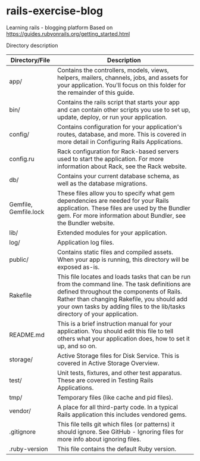 # rails-exercise-blog
Learning rails - blogging platform
Based on https://guides.rubyonrails.org/getting_started.html

Directory description 

| Directory/File        |  Description |
|-----------------------|----|
| app/                  |	Contains the controllers, models, views, helpers, mailers, channels, jobs, and assets for your application. You'll focus on this folder for the remainder of this guide. |
| bin/                  |	Contains the rails script that starts your app and can contain other scripts you use to set up, update, deploy, or run your application. |
| config/               |	Contains configuration for your application's routes, database, and more. This is covered in more detail in Configuring Rails Applications. |
| config.ru	            | Rack configuration for Rack-based servers used to start the application. For more information about Rack, see the Rack website. |
| db/                   |	Contains your current database schema, as well as the database migrations. |
| Gemfile, Gemfile.lock |	These files allow you to specify what gem dependencies are needed for your Rails application. These files are used by the Bundler gem. For more information about Bundler, see the Bundler website. |
| lib/                  |	Extended modules for your application. |
| log/                  |	Application log files. |
| public/	              | Contains static files and compiled assets. When your app is running, this directory will be exposed as-is. |
| Rakefile |	This file locates and loads tasks that can be run from the command line. The task definitions are defined throughout the components of Rails. Rather than changing Rakefile, you should add your own tasks by adding files to the lib/tasks directory of your application. |
| README.md |	This is a brief instruction manual for your application. You should edit this file to tell others what your application does, how to set it up, and so on. |
| storage/ |	Active Storage files for Disk Service. This is covered in Active Storage Overview. |
| test/ |	Unit tests, fixtures, and other test apparatus. These are covered in Testing Rails Applications. |
| tmp/ |	Temporary files (like cache and pid files). |
| vendor/ |	A place for all third-party code. In a typical Rails application this includes vendored gems. |
| .gitignore |	This file tells git which files (or patterns) it should ignore. See GitHub - Ignoring files for more info about ignoring files. |
| .ruby-version |	This file contains the default Ruby version. |
